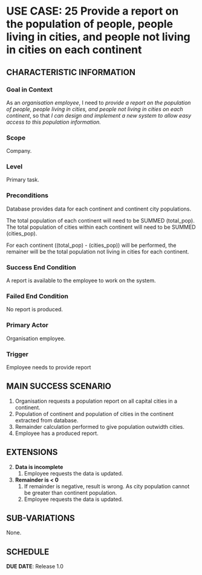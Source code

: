 # USE CASE: 25 Provide a report on the population of people, people living in cities, and people not living in cities on each continent

## CHARACTERISTIC INFORMATION

### Goal in Context

As an *organisation employee*, I need to *provide a report on the population of people, people living in cities, and people not living in cities on each continent*, so that *I can design and implement a new system to allow easy access to this population information.*

### Scope

Company. 

### Level

Primary task.

### Preconditions

Database provides data for each continent and continent city populations.

The total population of each continent will need to be SUMMED (total_pop).
The total population of cities within each continent will need to be SUMMED (cities_pop).

For each continent ((total_pop) - (cities_pop)) will be performed, the remainer will be the total population not living in cities for each continent.

### Success End Condition

A report is available to the employee to work on the system.

### Failed End Condition

No report is produced.

### Primary Actor

Organisation employee.

### Trigger

Employee needs to provide report 

## MAIN SUCCESS SCENARIO

1. Organisation requests a population report on all capital cities in a continent.
2. Population of continent and population of cities in the continent extracted from database.
3. Remainder calculation performed to give population outwidth cities.
4. Employee has a produced report.

## EXTENSIONS

2. **Data is incomplete**
    1. Employee requests the data is updated.
3. **Remainder is < 0**
   1. If remainder is negative, result is wrong. As city population cannot be greater than continent population.
   2. Employee requests the data is updated.
   
## SUB-VARIATIONS

None.

## SCHEDULE

**DUE DATE**: Release 1.0